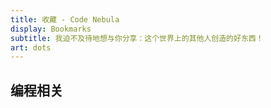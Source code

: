 ```yaml
---
title: 收藏 - Code Nebula
display: Bookmarks
subtitle: 我迫不及待地想与你分享：这个世界上的其他人创造的好东西！
art: dots
---
```


## 编程相关
